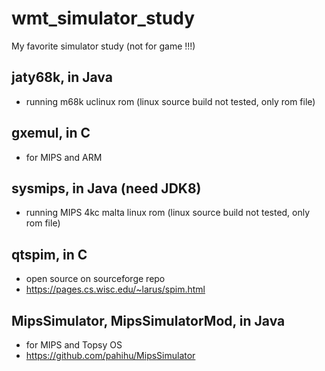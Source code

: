 # wmt_simulator_study
My favorite simulator study (not for game !!!)  

## jaty68k, in Java    
* running m68k uclinux rom (linux source build not tested, only rom file)   

## gxemul, in C    
* for MIPS and ARM  

## sysmips, in Java (need JDK8)      
* running MIPS 4kc malta linux rom (linux source build not tested, only rom file)   

## qtspim, in C  
* open source on sourceforge repo  
* https://pages.cs.wisc.edu/~larus/spim.html  

## MipsSimulator, MipsSimulatorMod, in Java      
* for MIPS and Topsy OS  
* https://github.com/pahihu/MipsSimulator  
